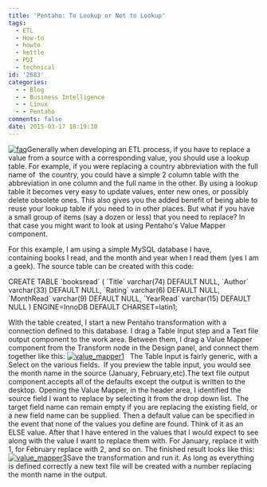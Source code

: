 ```yaml
---
title: 'Pentaho: To Lookup or Not to Lookup'
tags:
  - ETL
  - How-to
  - howto
  - kettle
  - PDI
  - technical
id: '2683'
categories:
  - - Blog
  - - Business Intelligence
  - - Linux
  - - Pentaho
comments: false
date: 2015-03-17 18:19:10
---
```


[![faq](http://edpflager.com/wp-content/uploads/2015/03/faq-300x300.jpg)](http://edpflager.com/wp-content/uploads/2015/03/faq.jpg)Generally when developing an ETL process, if you have to replace a value from a source with a corresponding value, you should use a lookup table. For example, if you were replacing a country abbreviation with the full name of  the country, you could have a simple 2 column table with the abbreviation in one column and the full name in the other. By using a lookup table it becomes very easy to update values, enter new ones, or possibly delete obsolete ones. This also gives you the added benefit of being able to reuse your lookup table if you need to in other places. But what if you have a small group of items (say a dozen or less) that you need to replace? In that case you might want to look at using Pentaho's Value Mapper component.
<!-- more -->
For this example, I am using a simple MySQL database I have, containing books I read, and the month and year when I read them (yes I am a geek). The source table can be created with this code:

CREATE TABLE \`booksread\` (
 \`Title\` varchar(74) DEFAULT NULL,
 \`Author\` varchar(33) DEFAULT NULL,
 \`Rating\` varchar(6) DEFAULT NULL,
 \`MonthRead\` varchar(9) DEFAULT NULL,
 \`YearRead\` varchar(15) DEFAULT NULL
) ENGINE=InnoDB DEFAULT CHARSET=latin1;

With the table created, I start a new Pentaho transformation with a connection defined to this database. I drag a Table Input step and a Text file output component to the work area. Between them, I drag a Value Mapper component from the Transform node in the Design panel, and connect them together like this: [![value_mapper1](http://edpflager.com/wp-content/uploads/2015/03/value_mapper1-300x88.png)](http://edpflager.com/wp-content/uploads/2015/03/value_mapper1.png)   The Table Input is fairly generic, with a Select on the various fields.  If you preview the table input, you would see the month name in the source (January, February,etc).The text file output component accepts all of the defaults except the output is written to the desktop. Opening the Value Mapper, in the header area, I identified the source field I want to replace by selecting it from the drop down list.  The target field name can remain empty if you are replacing the existing field, or a new field name can be supplied. Then a default value can be specified in the event that none of the values you define are found. Think of it as an ELSE value.  After that I have entered in the values that I would expect to see along with the value I want to replace them with. For January, replace it with 1, for February replace with 2, and so on. The finished result looks like this:[![value_mapper3](http://edpflager.com/wp-content/uploads/2015/03/value_mapper3-300x209.png)](http://edpflager.com/wp-content/uploads/2015/03/value_mapper3.png)Save the transformation and run it. As long as everything is defined correctly a new text file will be created with a number replacing the month name in the output.